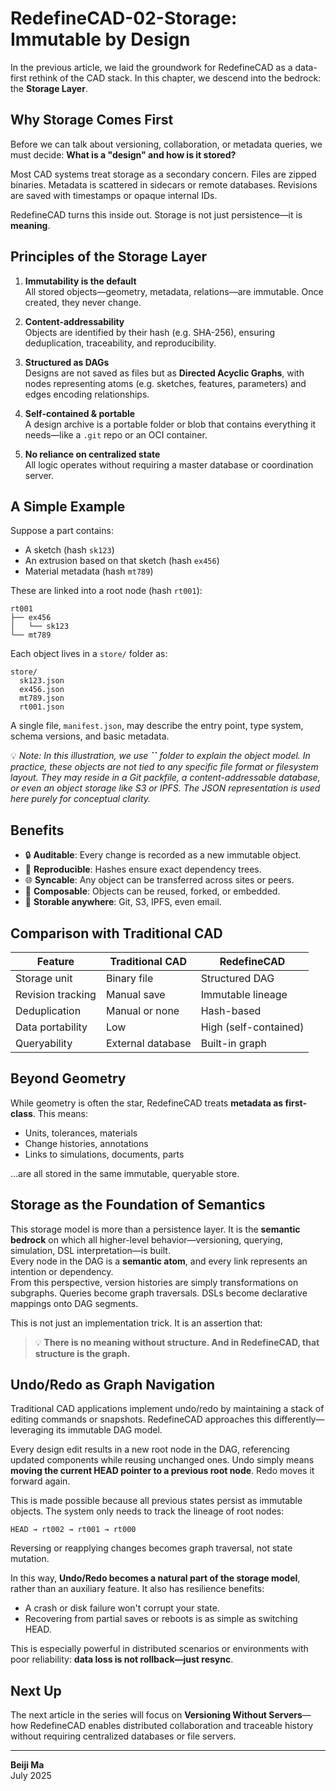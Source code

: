 # RedefineCAD-02-Storage: Immutable by Design

In the previous article, we laid the groundwork for RedefineCAD as a data-first rethink of the CAD stack. In this chapter, we descend into the bedrock: the **Storage Layer**.

## Why Storage Comes First

Before we can talk about versioning, collaboration, or metadata queries, we must decide: **What is a "design" and how is it stored?**

Most CAD systems treat storage as a secondary concern. Files are zipped binaries. Metadata is scattered in sidecars or remote databases. Revisions are saved with timestamps or opaque internal IDs.

RedefineCAD turns this inside out. Storage is not just persistence—it is **meaning**.

## Principles of the Storage Layer

1. **Immutability is the default**\
   All stored objects—geometry, metadata, relations—are immutable. Once created, they never change.

2. **Content-addressability**\
   Objects are identified by their hash (e.g. SHA-256), ensuring deduplication, traceability, and reproducibility.

3. **Structured as DAGs**\
   Designs are not saved as files but as **Directed Acyclic Graphs**, with nodes representing atoms (e.g. sketches, features, parameters) and edges encoding relationships.

4. **Self-contained & portable**\
   A design archive is a portable folder or blob that contains everything it needs—like a `.git` repo or an OCI container.

5. **No reliance on centralized state**\
   All logic operates without requiring a master database or coordination server.

## A Simple Example

Suppose a part contains:

- A sketch (hash `sk123`)
- An extrusion based on that sketch (hash `ex456`)
- Material metadata (hash `mt789`)

These are linked into a root node (hash `rt001`):

```
rt001
├── ex456
│   └── sk123
└── mt789
```

Each object lives in a `store/` folder as:

```
store/
  sk123.json
  ex456.json
  mt789.json
  rt001.json
```

A single file, `manifest.json`, may describe the entry point, type system, schema versions, and basic metadata.

💡 *Note: In this illustration, we use **``** folder to explain the object model. In practice, these objects are not tied to any specific file format or filesystem layout. They may reside in a Git packfile, a content-addressable database, or even an object storage like S3 or IPFS. The JSON representation is used here purely for conceptual clarity.*

## Benefits

- 🔒 **Auditable**: Every change is recorded as a new immutable object.
- 🔁 **Reproducible**: Hashes ensure exact dependency trees.
- 🌐 **Syncable**: Any object can be transferred across sites or peers.
- 🧱 **Composable**: Objects can be reused, forked, or embedded.
- 💾 **Storable anywhere**: Git, S3, IPFS, even email.

## Comparison with Traditional CAD

| Feature           | Traditional CAD   | RedefineCAD           |
| ----------------- | ----------------- | --------------------- |
| Storage unit      | Binary file       | Structured DAG        |
| Revision tracking | Manual save       | Immutable lineage     |
| Deduplication     | Manual or none    | Hash-based            |
| Data portability  | Low               | High (self-contained) |
| Queryability      | External database | Built-in graph        |

## Beyond Geometry

While geometry is often the star, RedefineCAD treats **metadata as first-class**. This means:

- Units, tolerances, materials
- Change histories, annotations
- Links to simulations, documents, parts

...are all stored in the same immutable, queryable store.

## Storage as the Foundation of Semantics

This storage model is more than a persistence layer. It is the **semantic bedrock** on which all higher-level behavior—versioning, querying, simulation, DSL interpretation—is built.\
Every node in the DAG is a **semantic atom**, and every link represents an intention or dependency.\
From this perspective, version histories are simply transformations on subgraphs. Queries become graph traversals. DSLs become declarative mappings onto DAG segments.

This is not just an implementation trick. It is an assertion that:

> 💡 **There is no meaning without structure. And in RedefineCAD, that structure is the graph.**

## Undo/Redo as Graph Navigation

Traditional CAD applications implement undo/redo by maintaining a stack of editing commands or snapshots. RedefineCAD approaches this differently—leveraging its immutable DAG model.

Every design edit results in a new root node in the DAG, referencing updated components while reusing unchanged ones. Undo simply means **moving the current HEAD pointer to a previous root node**. Redo moves it forward again.

This is made possible because all previous states persist as immutable objects. The system only needs to track the lineage of root nodes:

```
HEAD → rt002 → rt001 → rt000
```

Reversing or reapplying changes becomes graph traversal, not state mutation.

In this way, **Undo/Redo becomes a natural part of the storage model**, rather than an auxiliary feature. It also has resilience benefits:

- A crash or disk failure won't corrupt your state.
- Recovering from partial saves or reboots is as simple as switching HEAD.

This is especially powerful in distributed scenarios or environments with poor reliability: **data loss is not rollback—just resync**.

## Next Up

The next article in the series will focus on **Versioning Without Servers**—how RedefineCAD enables distributed collaboration and traceable history without requiring centralized databases or file servers.

---

**Beiji Ma**\
July 2025

